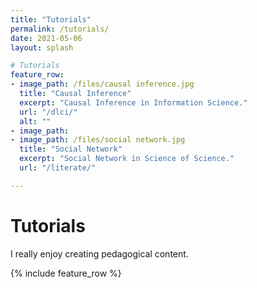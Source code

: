 ```yaml
---
title: "Tutorials"
permalink: /tutorials/
date: 2021-05-06
layout: splash

# Tutorials
feature_row:
- image_path: /files/causal inference.jpg
  title: "Causal Inference"
  excerpt: "Causal Inference in Information Science."
  url: "/dlci/"
  alt: ""
- image_path: 
- image_path: /files/social network.jpg
  title: "Social Network"
  excerpt: "Social Network in Science of Science."
  url: "/literate/"

---
```

# Tutorials 

I really enjoy creating pedagogical content.

{% include feature_row %}


